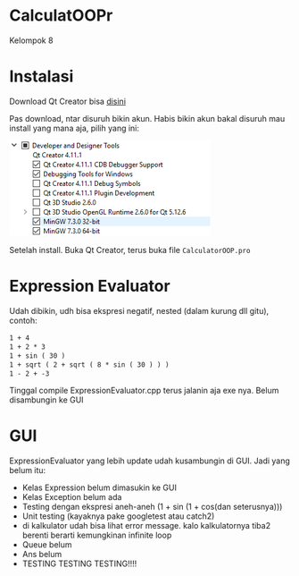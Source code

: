 # CalculatOOPr
Kelompok 8

# Instalasi
Download Qt Creator bisa <a href="https://www.qt.io/download-open-source?hsCtaTracking=9f6a2170-a938-42df-a8e2-a9f0b1d6cdce%7C6cb0de4f-9bb5-4778-ab02-bfb62735f3e5">disini</a>

Pas download, ntar disuruh bikin akun. Habis bikin akun bakal disuruh mau install yang mana aja, pilih yang ini:

![img](img/install_1.png)

Setelah install. Buka Qt Creator, terus buka file ```CalculatorOOP.pro```

# Expression Evaluator
Udah dibikin, udh bisa ekspresi negatif, nested (dalam kurung dll gitu), contoh:
```
1 + 4
1 + 2 * 3
1 + sin ( 30 )
1 + sqrt ( 2 + sqrt ( 8 * sin ( 30 ) ) )
1 - 2 + -3
```

Tinggal compile ExpressionEvaluator.cpp terus jalanin aja exe nya. Belum disambungin ke GUI

# GUI
ExpressionEvaluator yang lebih update udah kusambungin di GUI.
Jadi yang belum itu:
- Kelas Expression belum dimasukin ke GUI
- Kelas Exception belum ada
- Testing dengan ekspresi aneh-aneh (1 + sin (1 + cos(dan seterusnya)))
- Unit testing (kayaknya pake googletest atau catch2)
- di kalkulator udah bisa lihat error message. kalo kalkulatornya tiba2 berenti berarti kemungkinan infinite loop
- Queue belum
- Ans belum
- TESTING TESTING TESTING!!!!